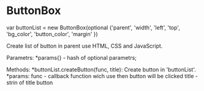 # ButtonBox

var buttonList = new ButtonBox(optional {'parent',
                    'width',
                    'left',
	            'top',
                    'bg_color',
                    'button_color',
                    'margin'
                    })


Create list of button in parent use HTML, CSS and JavaScript.

  Parametrs:
    *params{} - hash of optional parametrs;
  
  Methods:
       *buttonList.createButton(func, title):
        Create button in 'buttonList'.
    *params:
        func - callback function wich use then button will be clicked
        title - strin of title button
